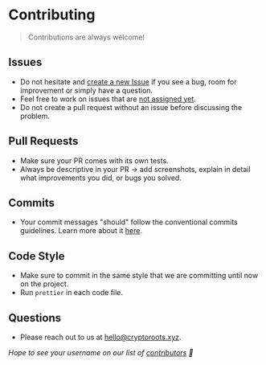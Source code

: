 # Contributing

> Contributions are always welcome!

## Issues

* Do not hesitate and [create a new Issue](https://github.com/akhileshthite/cryptoroots.xyz/issues/new/choose) if you see a bug, room for improvement or simply have a question.
* Feel free to work on issues that are [not assigned yet](https://github.com/akhileshthite/cryptoroots.xyz/issues?utf8=✓&q=is%3Aissue+is%3Aopen+no%3Aassignee).
* Do not create a pull request without an issue before discussing the problem.

## Pull Requests

* Make sure your PR comes with its own tests.
* Always be descriptive in your PR -> add screenshots, explain in detail what improvements you did, or bugs you solved.

## Commits

* Your commit messages "should" follow the conventional commits guidelines. Learn more about it [here](https://www.conventionalcommits.org/en/v1.0.0/).

## Code Style

* Make sure to commit in the same style that we are committing until now on the project.
* Run `prettier` in each code file.

## Questions
* Please reach out to us at hello@cryptoroots.xyz.

*Hope to see your username on our list of [contributors](https://github.com/akhileshthite/cryptoroots.xyz/graphs/contributors) 🎉*
